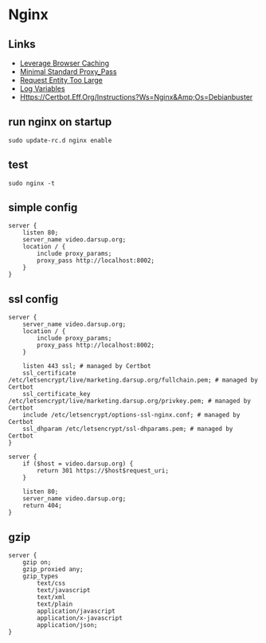 # Nginx

## Links

- [Leverage Browser Caching](https://stackoverflow.com/questions/20147587/how-to-leverage-browser-caching-in-django#answer-20147630)
- [Minimal Standard Proxy_Pass](https://serverfault.com/questions/112795/how-to-run-a-server-on-port-80-as-a-normal-user-on-linux#answer-450513)
- [Request Entity Too Large](https://www.cyberciti.biz/faq/linux-unix-bsd-nginx-413-request-entity-too-large/)
- [Log Variables](https://serverfault.com/questions/404626/how-to-output-variable-in-nginx-log-for-debugging/580739#580739)
- [Https://Certbot.Eff.Org/Instructions?Ws=Nginx&Amp;Os=Debianbuster](https://certbot.eff.org/instructions?ws=nginx&os=debianbuster)

## run nginx on startup

`sudo update-rc.d nginx enable`

## test
`sudo nginx -t`

## simple config

```
server {
    listen 80;
    server_name video.darsup.org;
    location / {
        include proxy_params;
        proxy_pass http://localhost:8002;
    }
}
```

## ssl config

```
server {
    server_name video.darsup.org;
    location / {
        include proxy_params;
        proxy_pass http://localhost:8002;
    }

    listen 443 ssl; # managed by Certbot
    ssl_certificate /etc/letsencrypt/live/marketing.darsup.org/fullchain.pem; # managed by Certbot
    ssl_certificate_key /etc/letsencrypt/live/marketing.darsup.org/privkey.pem; # managed by Certbot
    include /etc/letsencrypt/options-ssl-nginx.conf; # managed by Certbot
    ssl_dhparam /etc/letsencrypt/ssl-dhparams.pem; # managed by Certbot
}

server {
    if ($host = video.darsup.org) {
        return 301 https://$host$request_uri;
    }

    listen 80;
    server_name video.darsup.org;
    return 404;
}
```

## gzip

```
server {
	gzip on;
    gzip_proxied any;
    gzip_types
        text/css
        text/javascript
        text/xml
        text/plain
        application/javascript
        application/x-javascript
        application/json;
}
```

